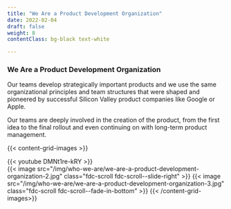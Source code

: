 ```yaml
---
title: "We Are a Product Development Organization"
date: 2022-02-04
draft: false
weight: 8
contentClass: bg-black text-white

---
```


### We Are a Product Development Organization

Our teams develop strategically important products and we use the same organizational principles and team structures that were shaped and pioneered by successful Silicon Valley product companies like Google or Apple.

Our teams are deeply involved in the creation of the product, from the first idea to the final rollout and even continuing on with long-term product management.

{{< content-grid-images >}}
  <div class="fdc-scroll fdc-scroll--slide-left">
    {{< youtube DMNt1re-kRY >}}
  </div>
  {{< image src="/img/who-we-are/we-are-a-product-development-organization-2.jpg" class="fdc-scroll fdc-scroll--slide-right" >}}
  {{< image src="/img/who-we-are/we-are-a-product-development-organization-3.jpg" class="fdc-scroll fdc-scroll--fade-in-bottom" >}}
{{< /content-grid-images>}}

